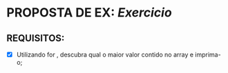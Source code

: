 # PROPOSTA DE EX: *Exercicio*
## REQUISITOS:
- [x] Utilizando for , descubra qual o maior valor contido no array e imprima-o;